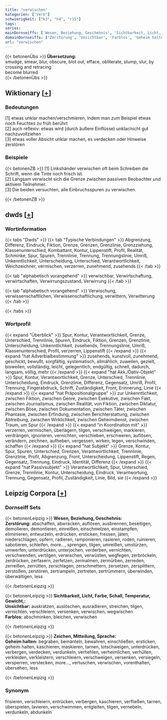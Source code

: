 ```yaml
---
title: "verwischen"
kategorien: ["Verb"]
schwierigkeit: ["k3", "h4", "r15"]
tags:
series:
mainDornseiffs: ['Wesen, Beziehung, Geschehnis', 'Sichtbarkeit, Licht, Farbe, Schall, Temperatur, Gewicht,', 'Zeichen, Mitteilung, Sprache']
domainDornseiffs: ['Zerstörung', 'Unsichtbar', 'Farblos', 'Geheim halten']
url: "verwischen"
---
```


{{< betonenÜbs >}}
**Übersetzung:**  
smudge, smear, blur, obscure, blot out, efface, obliterate, stump, slur, by crossing and retracing  
become blurred  
{{< /betonenÜbs >}}

## Wiktionary [[+](https://de.wiktionary.org/wiki/verwischen)]

### Bedeutungen
[1] etwas unklar machen/verschmieren, indem man zum Beispiel etwas noch Feuchtes zu früh berührt  
[2] auch reflexiv: etwas wird (durch äußere Einflüsse) unklar/nicht gut nachzuvollziehen  
[3] etwas voller Absicht unklar machen, es verdecken oder Hinweise zerstören  

### Beispiele
{{< betonenZB >}}
[1] Linkshänder verwischen oft beim Schreiben die Schrift, wenn die Tinte noch frisch ist.  
[2] Langsam verwischt sich die Grenze zwischen passivem Beobachter und aktivem Teilnehmer.  
[3] Die beiden versuchten, alle Einbruchsspuren zu verwischen.  

{{< /betonenZB >}}


## dwds [[+](https://www.dwds.de/wb/verwischen)]

### Wortinformation
{{< tabs "Dwds" >}}
{{< tab "Typische Verbindungen" >}}
Abgrenzung, Differenz, Eindruck, Fiktion, Grenze, Grenzen, Grenzlinie, Grenzziehung, Klassenunterschied, Kombattant, Kontur, Lippenstift, Profil, Realität, Schminke, Spur, Spuren, Trennlinie, Trennung, Trennungslinie, Umriß, Unkenntlichkeit, Unterscheidung, Unterschied, Verantwortlichkeit, Weichzeichner, vermischen, verzerren, zunehmend, zusehends
{{< /tab >}}

{{< tab "alphabetisch vorangehend" >}}
verwischbar, Verwirtschaftung, verwirtschaften, Verwirrungszustand, Verwirrung
{{< /tab >}}

{{< tab "alphabetisch vorangehend" >}}
Verwischung, verwissenschaftlichen, Verwissenschaftlichung, verwittern, Verwitterung
{{< /tab >}}

{{< /tabs >}}

### Wortprofil
{{< expand "Überblick" >}} Spur, Kontur, Verantwortlichkeit, Grenze, Unterschied, Trennlinie, Spuren, Eindruck, Fiktion, Grenzen, Grenzlinie, Unterscheidung, Unkenntlichkeit, zusehends, Trennungslinie, Umriß, Klassenunterschied, Profil, verzerren, Lippenstift {{< /expand >}}
{{< expand "hat Adverbialbestimmung" >}} zusehends, kunstvoll, zunehmend, geschickt, bewußt, sorgfältig, systematisch, allmählich, zuweilen, gezielt, bisweilen, vollständig, leicht, gelegentlich, endgültig, schnell, dadurch, langsam, völlig, mehr {{< /expand >}}
{{< expand "hat Akk./Dativ-Objekt" >}} Spur, Kontur, Verantwortlichkeit, Grenze, Unterschied, Trennlinie, Unterscheidung, Eindruck, Grenzlinie, Differenz, Gegensatz, Umriß, Profil, Trennung, Fingerabdruck, Schrift, Zuständigkeit, Front, Erinnerung, Linie {{< /expand >}}
{{< expand "hat Präpositionalgruppe" >}} zur Unkenntlichkeit, zwischen Fiktion, zwischen Genre, zwischen Exekutive, zwischen Fakt, zwischen Journalismus, zwischen Realität, von Fiktion, zwischen Diktatur, zwischen Böse, zwischen Dokumentation, zwischen Täter, zwischen Phantasie, zwischen Erfindung, zwischen Berichterstattung, zwischen Abtreibung, zwischen Wirklichkeit, zwischen Geheimdienst, zwischen Traum, um Spur {{< /expand >}}
{{< expand "in Koordination mit" >}} verzerren, vermischen, überlagern, tilgen, verschweigen, markieren, verdrängen, ignorieren, vernichten, verschieben, erschweren, auflösen, verändern, zeichnen, aufheben, vergessen, wirken, legen, verschwinden, schaffen {{< /expand >}}
{{< expand "hat Subjekt" >}} Grenze, Kontur, Spur, Spuren, Unterschied, Grenzen, Verantwortlichkeit, Trennlinie, Grenzlinie, Profil, Abgrenzung, Front, Unterscheidung, Lippenstift, Regen, Gegensatz, Trennung, Eindruck, Identität, Differenz {{< /expand >}}
{{< expand "hat Passivsubjekt" >}} Verantwortlichkeit, Spur, Unterschied, Grenze, Trennlinie, Kontur, Unterscheidung, Eindruck, Verantwortung, Trennung, Gegensatz, Profil, Zuständigkeit, Linie, Bild, sie {{< /expand >}}

## Leipzig Corpora [[+](https://corpora.uni-leipzig.de/en/res?word=verwischen&corpusId=deu_newscrawl-public_2018)]

### Dornseiff Sets
{{< betonenLeipzig >}}
**Wesen, Beziehung, Geschehnis:**  
**Zerstörung:** abschaffen, abwracken, auflösen, ausbrennen, beseitigen, demolieren, demontieren, einreißen, einschmelzen, einstampfen, eliminieren, entwurzeln, erdrücken, ersticken, fressen, jäten, niederschlagen, opfern, radieren, ramponieren, rasieren, roden, ruinieren, sabotieren, schleifen, more..., sprengen, tilgen, umreißen, umstürzen, umwerfen, unterdrücken, unterjochen, verderben, vernichten, verschwenden, vertilgen, verwischen, verwüsten, wegfegen, zerbröckeln, zerdrücken, zerfasern, zerfetzen, zermalmen, zermürben, zerreden, zerreißen, zerrütten, zerschlagen, zerschmettern, zersetzen, zersplittern, zerstoßen, zerstören, zertrampeln, zertreten, zertrümmern, überwinden, überwältigen, less  

{{< /betonenLeipzig >}}


{{< betonenLeipzig >}}
**Sichtbarkeit, Licht, Farbe, Schall, Temperatur, Gewicht,:**  
**Unsichtbar:** auskratzen, auslöschen, ausradieren, streichen, tilgen, vernichten, verschleiern, versenken, verwischen, wegwischen  
**Farblos:** abschminken, bleichen, verwischen  

{{< /betonenLeipzig >}}


{{< betonenLeipzig >}}
**Zeichen, Mitteilung, Sprache:**  
**Geheim halten:** begraben, bemänteln, bewahren, einschließen, ersticken, geheim halten, kaschieren, maskieren, tarnen, totschweigen, unterdrücken, verbergen, verdecken, verdunkeln, verhehlen, verheimlichen, verhüllen, verkleiden, verkleistern, verschleiern, verschweigen, versenken, versiegeln, versperren, verstecken, more..., vertuschen, verwischen, vorenthalten, übersehen, less  

{{< /betonenLeipzig >}}

### Synonym
frisieren, verschleiern, entrücken, verbergen, kaschieren, verfließen, tarnen, überspielen, lavieren, verschwimmen, entgleiten, tilgen, vernebeln, verdunkeln, abdunkeln

